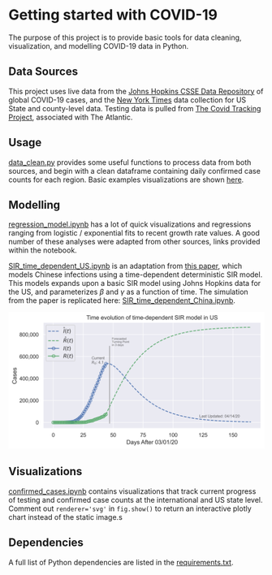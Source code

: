 # Getting started with COVID-19
The purpose of this project is to provide basic tools for data cleaning, visualization, and modelling COVID-19 data in Python.

## Data Sources
This project uses live data from the [Johns Hopkins CSSE Data Repository](https://github.com/CSSEGISandData/COVID-19) of global COVID-19 cases, and the [New York Times](https://github.com/nytimes/covid-19-data) data collection for US State and county-level data. Testing data is pulled from [The Covid Tracking Project](https://covidtracking.com/), associated with The Atlantic.

## Usage
[data_clean.py](data_clean.py) provides some useful functions to process data from both sources, and begin with a clean dataframe containing daily confirmed case counts for each region. Basic examples visualizations are shown [here](testing_viz.ipynb).

## Modelling
[regression_model.ipynb](regression_model.ipynb) has a lot of quick visualizations and regressions ranging from logistic / exponential fits to recent growth rate values. A good number of these analyses were adapted from other sources, links provided within the notebook.

[SIR_time_dependent_US.ipynb](SIR_time_dependent_US.ipynb) is an adaptation from [this paper](https://arxiv.org/abs/2003.00122), which models Chinese infections using a time-dependent deterministic SIR model. This models expands upon a basic SIR model using Johns Hopkins data for the US, and parameterizes $\beta$ and $\gamma$ as a function of time. The simulation from the paper is replicated here: [SIR_time_dependent_China.ipynb](SIR_time_dependent_China.ipynb).

![Infections vs. Recovered US Population (4.14.20)](images/SIR-US-2020-14-4.png)

## Visualizations
[confirmed_cases.ipynb](confirmed_cases.ipynb) contains visualizations that track current progress of testing and confirmed case counts at the international and US state level. Comment out `renderer='svg'` in `fig.show()` to return an interactive plotly chart instead of the static image.s

## Dependencies
A full list of Python dependencies are listed in the [requirements.txt](requirements.txt).
